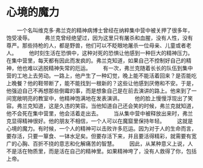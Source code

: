 # 心境的魔力
　　一个名叫维克多·弗兰克的精神病博士曾经在纳粹集中营中被关押了很多年，饱受凌辱。 
　　弗兰克曾经绝望过，因为这里只有屠杀和血腥，没有人性，没有尊严。那些持枪的人，都是野兽，他们可以不眨眼地屠杀一位母亲、儿童或者老人。 
　　他时刻生活在恐惧中，这种对死的恐惧让他感到一种巨大的精神压力。在集中营里，每天都有因此而发疯的。弗兰克知道，如果自己不控制好自己的精神，他也难以逃脱精神失常的厄运。 
　　有一次，弗兰克随着长长的队伍到集中营的工地上去劳动。一路上，他产生了一种幻觉，晚上能不能活着回来？是否能吃上晚餐？他的鞋带断了，能不能找到一根新的？这些让他感到厌倦和不安。于是，他强迫自己不再想那些倒霉的事，而是想象自己是在前去演讲的路上。他来到了一间宽敞明亮的教室中，他精神饱满地在发表演讲。 
　　他的脸上慢慢浮现出了笑容。弗兰克知道，这是久违的笑容。当他知道自己还会笑的时候，弗兰克就知道，他不会死在集中营里，他会活着走出去。 
　　当从集中营中被释放出来时，弗兰克显得精神很好。他的朋友不相信，一个人可以在魔窟里保持年轻。 
　　这就是心境的魔力。有时候，一个人的精神可以击败许多厄运。因为对于人的生命而言，要存活，只要一箪食、一钵水足矣。但要存活下来，并且要活得精彩，就需要有宽广的心胸、百折不挠的意志和化解痛苦的智慧。 
　　因此，从某种意义上说，人不是活在物质里，而是活在自己的精神里。如果精神垮了，没有人救得了你，包括上帝。
 